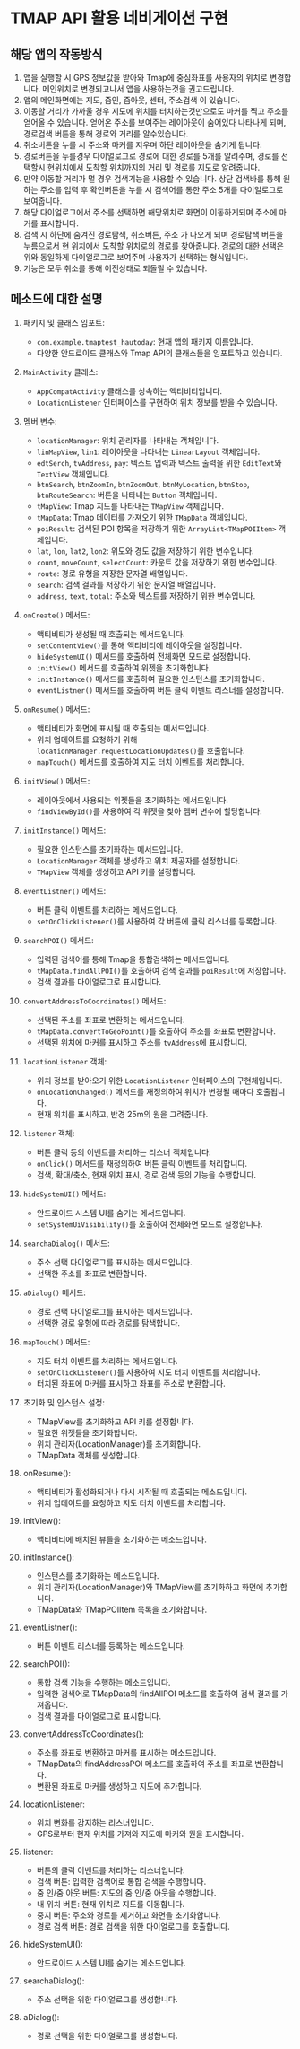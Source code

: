 # TMAP API 활용 네비게이션 구현

## 해당 앱의 작동방식

1. 앱을 실행할 시 GPS 정보값을 받아와 Tmap에 중심좌표를 사용자의 위치로 변경합니다. 
메인위치로 변경되고나서 앱을 사용하는것을 권고드립니다. 
2. 앱의 메인화면에는 지도, 줌인, 줌아웃, 센터, 주소검색 이 있습니다. 
3. 이동할 거리가 가까울 경우 지도에 위치를 터치하는것만으로도 마커를 찍고 주소를 얻어올 수 있습니다. 
얻어온 주소를 보여주는 레이아웃이 숨어있다 나타나게 되며, 경로검색 버튼을 통해 경로와 거리를 알수있습니다.
4. 취소버튼을 누를 시 주소와 마커를 지우며 하단 레이아웃을 숨기게 됩니다. 
5. 경로버튼을 누를경우 다이얼로그로 경로에 대한 경로를 5개를 알려주며, 
경로를 선택할시 현위치에서 도착할 위치까지의 거리 및 경로를 지도로 알려줍니다. 
6. 만약 이동할 거리가 멀 경우 검색기능을 사용할 수 있습니다. 
상단 검색바를 통해 원하는 주소를 입력 후 확인버튼을 누를 시 검색어를 통한 주소 5개를 다이얼로그로 보여줍니다. 
7. 해당 다이얼로그에서 주소를 선택하면 해당위치로 화면이 이동하게되며 주소에 마커를 표시합니다. 
8. 검색 시 하단에 숨겨진 경로탐색, 취소버튼, 주소 가 나오게 되며 경로탐색 버튼을 누름으로서 
현 위치에서 도착할 위치로의 경로를 찾아줍니다. 
경로의 대한 선택은 위와 동일하게 다이얼로그로 보여주며 사용자가 선택하는 형식입니다. 
9. 기능은 모두 취소를 통해 이전상태로 되돌릴 수 있습니다. 

## 메소드에 대한 설명

1. 패키지 및 클래스 임포트:
    - `com.example.tmaptest_hautoday`: 현재 앱의 패키지 이름입니다.
    - 다양한 안드로이드 클래스와 Tmap API의 클래스들을 임포트하고 있습니다.
2. `MainActivity` 클래스:
    - `AppCompatActivity` 클래스를 상속하는 액티비티입니다.
    - `LocationListener` 인터페이스를 구현하여 위치 정보를 받을 수 있습니다.
3. 멤버 변수:
    - `locationManager`: 위치 관리자를 나타내는 객체입니다.
    - `linMapView`, `lin1`: 레이아웃을 나타내는 `LinearLayout` 객체입니다.
    - `edtSerch`, `tvAddress`, `pay`: 텍스트 입력과 텍스트 출력을 위한 `EditText`와 `TextView` 객체입니다.
    - `btnSearch`, `btnZoomIn`, `btnZoomOut`, `btnMyLocation`, `btnStop`, `btnRouteSearch`: 버튼을 나타내는 `Button` 객체입니다.
    - `tMapView`: Tmap 지도를 나타내는 `TMapView` 객체입니다.
    - `tMapData`: Tmap 데이터를 가져오기 위한 `TMapData` 객체입니다.
    - `poiResult`: 검색된 POI 항목을 저장하기 위한 `ArrayList<TMapPOIItem>` 객체입니다.
    - `lat`, `lon`, `lat2`, `lon2`: 위도와 경도 값을 저장하기 위한 변수입니다.
    - `count`, `moveCount`, `selectCount`: 카운트 값을 저장하기 위한 변수입니다.
    - `route`: 경로 유형을 저장한 문자열 배열입니다.
    - `search`: 검색 결과를 저장하기 위한 문자열 배열입니다.
    - `address`, `text`, `total`: 주소와 텍스트를 저장하기 위한 변수입니다.
4. `onCreate()` 메서드:
    - 액티비티가 생성될 때 호출되는 메서드입니다.
    - `setContentView()`를 통해 액티비티에 레이아웃을 설정합니다.
    - `hideSystemUI()` 메서드를 호출하여 전체화면 모드로 설정합니다.
    - `initView()` 메서드를 호출하여 위젯을 초기화합니다.
    - `initInstance()` 메서드를 호출하여 필요한 인스턴스를 초기화합니다.
    - `eventListner()` 메서드를 호출하여 버튼 클릭 이벤트 리스너를 설정합니다.
5. `onResume()` 메서드:
    - 액티비티가 화면에 표시될 때 호출되는 메서드입니다.
    - 위치 업데이트를 요청하기 위해 `locationManager.requestLocationUpdates()`를 호출합니다.
    - `mapTouch()` 메서드를 호출하여 지도 터치 이벤트를 처리합니다.
6. `initView()` 메서드:
    - 레이아웃에서 사용되는 위젯들을 초기화하는 메서드입니다.
    - `findViewById()`를 사용하여 각 위젯을 찾아 멤버 변수에 할당합니다.
7. `initInstance()` 메서드:
    - 필요한 인스턴스를 초기화하는 메서드입니다.
    - `LocationManager` 객체를 생성하고 위치 제공자를 설정합니다.
    - `TMapView` 객체를 생성하고 API 키를 설정합니다.
8. `eventListner()` 메서드:
    - 버튼 클릭 이벤트를 처리하는 메서드입니다.
    - `setOnClickListener()`를 사용하여 각 버튼에 클릭 리스너를 등록합니다.
9. `searchPOI()` 메서드:
    - 입력된 검색어를 통해 Tmap을 통합검색하는 메서드입니다.
    - `tMapData.findAllPOI()`를 호출하여 검색 결과를 `poiResult`에 저장합니다.
    - 검색 결과를 다이얼로그로 표시합니다.
10. `convertAddressToCoordinates()` 메서드:
    - 선택된 주소를 좌표로 변환하는 메서드입니다.
    - `tMapData.convertToGeoPoint()`를 호출하여 주소를 좌표로 변환합니다.
    - 선택된 위치에 마커를 표시하고 주소를 `tvAddress`에 표시합니다.
11. `locationListener` 객체:
    - 위치 정보를 받아오기 위한 `LocationListener` 인터페이스의 구현체입니다.
    - `onLocationChanged()` 메서드를 재정의하여 위치가 변경될 때마다 호출됩니다.
    - 현재 위치를 표시하고, 반경 25m의 원을 그려줍니다.
12. `listener` 객체:
    - 버튼 클릭 등의 이벤트를 처리하는 리스너 객체입니다.
    - `onClick()` 메서드를 재정의하여 버튼 클릭 이벤트를 처리합니다.
    - 검색, 확대/축소, 현재 위치 표시, 경로 검색 등의 기능을 수행합니다.
13. `hideSystemUI()` 메서드:
    - 안드로이드 시스템 UI를 숨기는 메서드입니다.
    - `setSystemUiVisibility()`를 호출하여 전체화면 모드로 설정합니다.
14. `searchaDialog()` 메서드:
    - 주소 선택 다이얼로그를 표시하는 메서드입니다.
    - 선택한 주소를 좌표로 변환합니다.
15. `aDialog()` 메서드:
    - 경로 선택 다이얼로그를 표시하는 메서드입니다.
    - 선택한 경로 유형에 따라 경로를 탐색합니다.
16. `mapTouch()` 메서드:
    - 지도 터치 이벤트를 처리하는 메서드입니다.
    - `setOnClickListener()`를 사용하여 지도 터치 이벤트를 처리합니다.
    - 터치된 좌표에 마커를 표시하고 좌표를 주소로 변환합니다.




1. 초기화 및 인스턴스 설정:
    - TMapView를 초기화하고 API 키를 설정합니다.
    - 필요한 위젯들을 초기화합니다.
    - 위치 관리자(LocationManager)를 초기화합니다.
    - TMapData 객체를 생성합니다.
2. onResume():
    - 액티비티가 활성화되거나 다시 시작될 때 호출되는 메소드입니다.
    - 위치 업데이트를 요청하고 지도 터치 이벤트를 처리합니다.
3. initView():
    - 액티비티에 배치된 뷰들을 초기화하는 메소드입니다.
4. initInstance():
    - 인스턴스를 초기화하는 메소드입니다.
    - 위치 관리자(LocationManager)와 TMapView를 초기화하고 화면에 추가합니다.
    - TMapData와 TMapPOIItem 목록을 초기화합니다.
5. eventListner():
    - 버튼 이벤트 리스너를 등록하는 메소드입니다.
6. searchPOI():
    - 통합 검색 기능을 수행하는 메소드입니다.
    - 입력한 검색어로 TMapData의 findAllPOI 메소드를 호출하여 검색 결과를 가져옵니다.
    - 검색 결과를 다이얼로그로 표시합니다.
7. convertAddressToCoordinates():
    - 주소를 좌표로 변환하고 마커를 표시하는 메소드입니다.
    - TMapData의 findAddressPOI 메소드를 호출하여 주소를 좌표로 변환합니다.
    - 변환된 좌표로 마커를 생성하고 지도에 추가합니다.
8. locationListener:
    - 위치 변화를 감지하는 리스너입니다.
    - GPS로부터 현재 위치를 가져와 지도에 마커와 원을 표시합니다.
9. listener:
    - 버튼의 클릭 이벤트를 처리하는 리스너입니다.
    - 검색 버튼: 입력한 검색어로 통합 검색을 수행합니다.
    - 줌 인/줌 아웃 버튼: 지도의 줌 인/줌 아웃을 수행합니다.
    - 내 위치 버튼: 현재 위치로 지도를 이동합니다.
    - 중지 버튼: 주소와 경로를 제거하고 화면을 초기화합니다.
    - 경로 검색 버튼: 경로 검색을 위한 다이얼로그를 호출합니다.
10. hideSystemUI():
    - 안드로이드 시스템 UI를 숨기는 메소드입니다.
11. searchaDialog():
    - 주소 선택을 위한 다이얼로그를 생성합니다.
12. aDialog():
    - 경로 선택을 위한 다이얼로그를 생성합니다.
